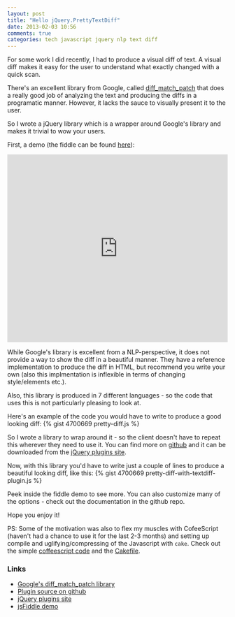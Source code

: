 ```yaml
---
layout: post
title: "Hello jQuery.PrettyTextDiff"
date: 2013-02-03 10:56
comments: true
categories: tech javascript jquery nlp text diff
---
```

For some work I did recently, I had to produce a visual diff of text.
A visual diff makes it easy for the user to understand what exactly
changed with a quick scan.

There's an excellent library from Google, called
[diff_match_patch](http://code.google.com/p/google-diff-match-patch/)
that does a really good job of analyzing the text and producing the
diffs in a programatic manner. However, it lacks the sauce to visually
present it to the user.

So I wrote a jQuery library which is a wrapper around Google's library
and makes it trivial to wow your users.

<!-- more -->

First, a demo (the fiddle can be found
[here](http://jsfiddle.net/arnab/YwSVY/)):

<iframe
        style="width: 100%; height: 430px"
        src="http://jsfiddle.net/arnab/YwSVY/embedded/result,html,js,resources,css/"
        allowfullscreen="allowfullscreen"
        frameborder="0">
</iframe>

While Google's library is excellent from a NLP-perspective, it does
not provide a way to show the diff in a beautiful manner. They have a
reference implementation to produce the diff in HTML, but recommend
you write your own (also this implmentation is inflexible in terms of
changing style/elements etc.).

Also, this library is produced in 7 different languages - so the code
that uses this is not particularly pleasing to look at.

Here's an example of the code you would have to write to produce a
good looking diff:
{% gist 4700669 pretty-diff.js %}

So I wrote a library to wrap around it - so the client doesn't have to
repeat this wherever they need to use it. You can find more on
[github](https://github.com/arnab/jQuery.PrettyTextDiff/) and it can
be downloaded from the
[jQuery plugins site](http://plugins.jquery.com/pretty-text-diff/).

Now, with this library you'd have to write just a couple of lines to
produce a beautiful looking diff, like this:
{% gist 4700669 pretty-diff-with-textdiff-plugin.js %}

Peek inside the fiddle demo to see more. You can also customize many
of the options - check out the documentation in the github repo.

Hope you enjoy it!

PS: Some of the motivation was also to flex my muscles with
CofeeScript (haven't had a chance to use it for the last 2-3 months)
and setting up compile and uglifying/compressing  of the Javascript
with `cake`. Check out the simple
[coffeescript code](https://github.com/arnab/jQuery.PrettyTextDiff/blob/master/jquery.pretty-text-diff.coffee)
and the
[Cakefile](https://github.com/arnab/jQuery.PrettyTextDiff/blob/master/Cakefile).

### Links

+ [Google's diff_match_patch library](http://code.google.com/p/google-diff-match-patch/)
+ [Plugin source on github](https://github.com/arnab/jQuery.PrettyTextDiff/)
+ [jQuery plugins site](http://plugins.jquery.com/pretty-text-diff/)
+ [jsFiddle demo](http://jsfiddle.net/arnab/YwSVY/)
